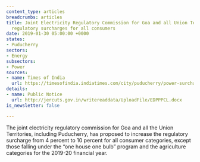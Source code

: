 ```yaml
---
content_type: articles
breadcrumbs: articles
title: Joint Electricity Regulatory Commission for Goa and all Union Territories increases
  regulatory surcharges for all consumers
date: 2019-01-30 05:00:00 +0000
states:
- Puducherry
sectors:
- Energy
subsectors:
- Power
sources:
- name: Times of India
  url: https://timesofindia.indiatimes.com/city/puducherry/power-surcharge-to-increase-from-4-to-10-next-fiscal/articleshowprint/67646688.cms
details:
- name: Public Notice
  url: http://jercuts.gov.in/writereaddata/UploadFile/EDPPPCL.docx
is_newsletter: false

---
```

The joint electricity regulatory commission for Goa and all the Union Territories, including Puducherry, has proposed to increase the regulatory surcharge from 4 percent to 10 percent for all consumer categories, except those falling under the “one house one bulb” program and the agriculture categories for the 2019-20 financial year.
